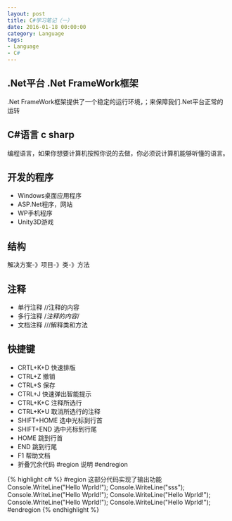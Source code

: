 ```yaml
---
layout: post
title: C#学习笔记（一）
date: 2016-01-18 00:00:00
category: Language
tags:
- Language
- C#
---
```



## .Net平台  .Net FrameWork框架
.Net FrameWork框架提供了一个稳定的运行环境，；来保障我们.Net平台正常的运转

## C#语言 c sharp
编程语言，如果你想要计算机按照你说的去做，你必须说计算机能够听懂的语言。

## 开发的程序
* Windows桌面应用程序
* ASP.Net程序，网站
* WP手机程序
* Unity3D游戏

## 结构
解决方案-》项目-》类-》方法

## 注释
* 单行注释  //注释的内容
* 多行注释  /*注释的内容*/
* 文档注释  ///解释类和方法

## 快捷键
* CRTL+K+D	快速排版
* CTRL+Z	撤销
* CTRL+S	保存
* CTRL+J	快速弹出智能提示
* CTRL+K+C	注释所选行
* CTRL+K+U	取消所选行的注释
* SHIFT+HOME	选中光标到行首
* SHIFT+END	选中光标到行尾
* HOME		跳到行首
* END		跳到行尾
* F1		帮助文档
* 折叠冗余代码 #region 说明  #endregion

{% highlight c# %}
#region 这部分代码实现了输出功能
Console.WriteLine("Hello Wprld!");
Console.WriteLine("sss");
Console.WriteLine("Hello Wprld!");
Console.WriteLine("Hello Wprld!");
Console.WriteLine("Hello Wprld!");
Console.WriteLine("Hello Wprld!");
#endregion
{% endhighlight %}


